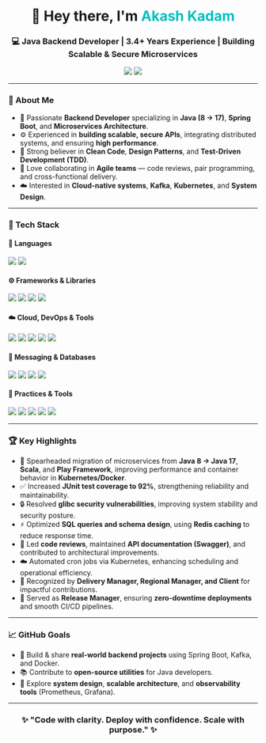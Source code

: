 <!-- Header Section -->
<h1 align="center">👋 Hey there, I'm <span style="color:#00bfbf">Akash Kadam</span> </h1>

<h3 align="center">💻 Java Backend Developer | 3.4+ Years Experience | Building Scalable & Secure Microservices</h3>

<p align="center">
  <a href="https://www.linkedin.com/in/akash-kadam/"><img src="https://img.shields.io/badge/-Akash%20Kadam-blue?style=flat&logo=Linkedin&logoColor=white"/></a>
  <a href="https://github.com/Ak55915"><img src="https://img.shields.io/badge/-GitHub-black?style=flat&logo=github"/></a>
</p>

---

### 🚀 About Me  

- 🔧 Passionate **Backend Developer** specializing in **Java (8 → 17)**, **Spring Boot**, and **Microservices Architecture**.  
- ⚙️ Experienced in **building scalable, secure APIs**, integrating distributed systems, and ensuring **high performance**.  
- 🧩 Strong believer in **Clean Code**, **Design Patterns**, and **Test-Driven Development (TDD)**.  
- 🤝 Love collaborating in **Agile teams** — code reviews, pair programming, and cross-functional delivery.  
- ☁️ Interested in **Cloud-native systems**, **Kafka**, **Kubernetes**, and **System Design**.  

---

### 🧰 Tech Stack

#### 💬 Languages
<p>
  <img src="https://img.shields.io/badge/Java-%23ED8B00.svg?style=flat&logo=openjdk&logoColor=white"/> 
  <img src="https://img.shields.io/badge/SQL-%2300758F.svg?style=flat&logo=postgresql&logoColor=white"/>
</p>

#### ⚙️ Frameworks & Libraries
<p>
  <img src="https://img.shields.io/badge/Spring%20Boot-%236DB33F.svg?style=flat&logo=springboot&logoColor=white"/>
  <img src="https://img.shields.io/badge/Hibernate-%23596e9d.svg?style=flat&logo=hibernate&logoColor=white"/>
  <img src="https://img.shields.io/badge/Microservices-%23007ACC.svg?style=flat&logoColor=white"/>
  <img src="https://img.shields.io/badge/JUnit-%2325A162.svg?style=flat&logo=junit5&logoColor=white"/>
</p>

#### ☁️ Cloud, DevOps & Tools
<p>
  <img src="https://img.shields.io/badge/AWS-%23FF9900.svg?style=flat&logo=amazon-aws&logoColor=white"/>
  <img src="https://img.shields.io/badge/Docker-%232496ED.svg?style=flat&logo=docker&logoColor=white"/>
  <img src="https://img.shields.io/badge/Kubernetes-%23326CE5.svg?style=flat&logo=kubernetes&logoColor=white"/>
  <img src="https://img.shields.io/badge/Argo-%23EF7B4D.svg?style=flat&logo=argo&logoColor=white"/>
  <img src="https://img.shields.io/badge/Codefresh-%231FAD8A.svg?style=flat&logo=codefresh&logoColor=white"/>
</p>

#### 📨 Messaging & Databases
<p>
  <img src="https://img.shields.io/badge/Apache%20Kafka-%23231F20.svg?style=flat&logo=apache-kafka&logoColor=white"/>
  <img src="https://img.shields.io/badge/Redis-%23DC382D.svg?style=flat&logo=redis&logoColor=white"/>
  <img src="https://img.shields.io/badge/PostgreSQL-%234169E1.svg?style=flat&logo=postgresql&logoColor=white"/>
  <img src="https://img.shields.io/badge/MySQL-%234479A1.svg?style=flat&logo=mysql&logoColor=white"/>
</p>

#### 🧠 Practices & Tools
<p>
  <img src="https://img.shields.io/badge/RESTful%20APIs-%23007ACC.svg?style=flat&logo=swagger&logoColor=white"/>
  <img src="https://img.shields.io/badge/BDD-%2325A162.svg?style=flat&logoColor=white"/>
  <img src="https://img.shields.io/badge/Clean%20Code-%23FF6F00.svg?style=flat&logoColor=white"/>
  <img src="https://img.shields.io/badge/DSA-%23FF6F00.svg?style=flat&logo=java&logoColor=white"/>
  <img src="https://img.shields.io/badge/Git-%23F05032.svg?style=flat&logo=git&logoColor=white"/>
</p>

---

### 🏆 Key Highlights  

- 🚀 Spearheaded migration of microservices from **Java 8 → Java 17**, **Scala**, and **Play Framework**, improving performance and container behavior in **Kubernetes/Docker**.  
- ✅ Increased **JUnit test coverage to 92%**, strengthening reliability and maintainability.  
- 🔒 Resolved **glibc security vulnerabilities**, improving system stability and security posture.  
- ⚡ Optimized **SQL queries and schema design**, using **Redis caching** to reduce response time.  
- 🧩 Led **code reviews**, maintained **API documentation (Swagger)**, and contributed to architectural improvements.  
- ☁️ Automated cron jobs via Kubernetes, enhancing scheduling and operational efficiency.  
- 🏅 Recognized by **Delivery Manager, Regional Manager, and Client** for impactful contributions.  
- 🚢 Served as **Release Manager**, ensuring **zero-downtime deployments** and smooth CI/CD pipelines.

---

### 📈 GitHub Goals  

- 🌱 Build & share **real-world backend projects** using Spring Boot, Kafka, and Docker.  
- 📚 Contribute to **open-source utilities** for Java developers.  
- 🧩 Explore **system design**, **scalable architecture**, and **observability tools** (Prometheus, Grafana).  

---

<h3 align="center">✨ "Code with clarity. Deploy with confidence. Scale with purpose." ✨</h3>
